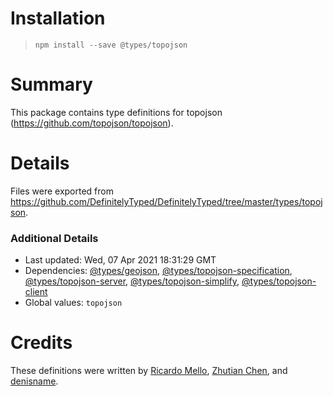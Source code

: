 # Installation
> `npm install --save @types/topojson`

# Summary
This package contains type definitions for topojson (https://github.com/topojson/topojson).

# Details
Files were exported from https://github.com/DefinitelyTyped/DefinitelyTyped/tree/master/types/topojson.

### Additional Details
 * Last updated: Wed, 07 Apr 2021 18:31:29 GMT
 * Dependencies: [@types/geojson](https://npmjs.com/package/@types/geojson), [@types/topojson-specification](https://npmjs.com/package/@types/topojson-specification), [@types/topojson-server](https://npmjs.com/package/@types/topojson-server), [@types/topojson-simplify](https://npmjs.com/package/@types/topojson-simplify), [@types/topojson-client](https://npmjs.com/package/@types/topojson-client)
 * Global values: `topojson`

# Credits
These definitions were written by [Ricardo Mello](https://github.com/ricmello), [Zhutian Chen](https://github.com/chenzhutian), and [denisname](https://github.com/denisname).
